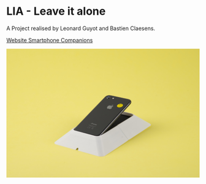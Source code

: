 # LIA  - Leave it alone
A Project realised by Leonard Guyot and Bastien Claesens.

[Website Smartphone Companions](https://www.smartphone-companions.design)


![](Images/lia-ECAL.jpg)
